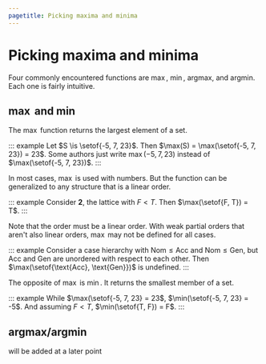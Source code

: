 ```yaml
---
pagetitle: Picking maxima and minima
---
```


# Picking maxima and minima

Four commonly encountered functions are $\max$, $\min$, $\mathrm{argmax}$, and $\mathrm{argmin}$.
Each one is fairly intuitive.

## $\max$ and $\min$

The $\max$ function returns the largest element of a set.

::: example
Let $S \is \setof{-5, 7, 23}$.
Then $\max(S) = \max(\setof{-5, 7, 23}) = 23$.
Some authors just write $\max(-5, 7, 23)$ instead of $\max(\setof{-5, 7, 23})$.
:::

In most cases, $\max$ is used with numbers.
But the function can be generalized to any structure that is a linear order.

::: example
Consider **2**, the lattice with $F < T$.
Then $\max(\setof{F, T}) = T$.
:::

Note that the order must be a linear order.
With weak partial orders that aren't also linear orders, $\max$ may not be defined for all cases.

::: example
Consider a case hierarchy with
$\text{Nom} \leq \text{Acc}$
and
$\text{Nom} \leq \text{Gen}$, but Acc and Gen are unordered with respect to each other.
Then $\max(\setof{\text{Acc}, \text{Gen}})$ is undefined.
:::

The opposite of $\max$ is $\min$.
It returns the smallest member of a set.

::: example
While $\max(\setof{-5, 7, 23} = 23$, $\min(\setof{-5, 7, 23} = -5$.
And assuming $F < T$, $\min(\setof{T, F}) = F$.
:::

## argmax/argmin

will be added at a later point
